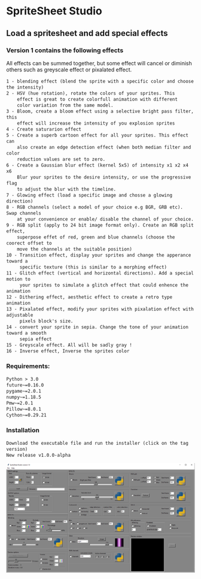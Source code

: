 # SpriteSheet Studio 
## Load a spritesheet and add special effects

### Version 1 contains the following effects 
All effects can be summed together, but some effect will cancel or diminish others such as 
greyscale effect or pixalated effect.

```
1 - blending effect (blend the sprite with a specific color and choose the intensity) 
2 - HSV (hue rotation), rotate the colors of your sprites. This 
    effect is great to create colorfull animation with different 
    color variation from the same model.
3 - Bloom, create a bloom effect using a selective bright pass filter, this 
    effect will increase the intensity of you explosion sprites
4 - Create saturarion effect
5 - Create a superb cartoon effect for all your sprites. This effect can 
    also create an edge detection effect (when both median filter and color
    reduction values are set to zero. 
6 - Create a Gaussian blur effect (kernel 5x5) of intensity x1 x2 x4 x6
    Blur your sprites to the desire intensity, or use the progressive flag
    to adjust the blur with the timeline.
7 - Glowing effect (load a specific image and chosse a glowing direction)
8 - RGB channels (select a model of your choice e.g BGR, GRB etc). Swap channels
    at your convenience or enable/ disable the channel of your choice.
9 - RGB split (apply to 24 bit image format only). Create an RGB split effect, 
    superpose effet of red, green and blue channels (choose the coorect offset to 
    move the channels at the suitable position)
10 - Transition effect, display your sprites and change the apperance toward a 
     specific texture (this is similar to a morphing effect) 
11 - Glitch effect (vertical and horizontal directions). Add a special motion to 
     your sprites to simulate a glitch effect that could enhence the animation
12 - Dithering effect, aesthetic effect to create a retro type animation 
13 - Pixalated effect, modify your sprites with pixalation effect with adjustable 
     pixels block's size.
14 - convert your sprite in sepia. Change the tone of your animation toward a smooth 
     sepia effect
15 - Greyscale effect. All will be sadly gray !
16 - Inverse effect, Inverse the sprites color

```

### Requirements:
```
Python > 3.0
future~=0.16.0
pygame~=2.0.1
numpy~=1.18.5
Pmw~=2.0.1
Pillow~=8.0.1
Cython~=0.29.21
```

### Installation
```
Download the executable file and run the installer (click on the tag version)
New release v1.0.0-alpha
```

![alt text](https://github.com/yoyoberenguer/MagicSpriteSheet/blob/main/Capture.PNG)
